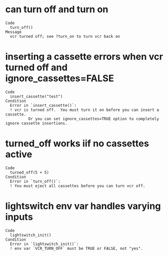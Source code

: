 # can turn off and turn on

    Code
      turn_off()
    Message
      vcr turned off; see ?turn_on to turn vcr back on

# inserting a cassette errors when vcr turned off and ignore_cassettes=FALSE

    Code
      insert_cassette("test")
    Condition
      Error in `insert_cassette()`:
      ! vcr is turned off.  You must turn it on before you can insert a cassette.
              Or you can set ignore_cassettes=TRUE option to completely ignore cassette insertions.

# turned_off works iif no cassettes active

    Code
      turned_off(5 + 5)
    Condition
      Error in `turn_off()`:
      ! You must eject all cassettes before you can turn vcr off.

# lightswitch env var handles varying inputs

    Code
      lightswitch_init()
    Condition
      Error in `lightswitch_init()`:
      ! env var `VCR_TURN_OFF` must be TRUE or FALSE, not "yes".


